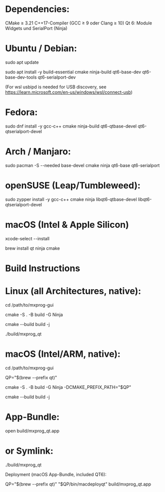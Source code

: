 # Dependencies:

CMake ≥ 3.21
C++17-Compiler (GCC ≥ 9 oder Clang ≥ 10)
Qt 6: Module Widgets und SerialPort
(Ninja)

# Ubuntu / Debian:

sudo apt update

sudo apt install -y 
build-essential cmake ninja-build qt6-base-dev qt6-base-dev-tools qt6-serialport-dev

(For wsl usbipd is needed for USB discovery, see https://learn.microsoft.com/en-us/windows/wsl/connect-usb)

# Fedora:

sudo dnf install -y gcc-c++ cmake ninja-build qt6-qtbase-devel qt6-qtserialport-devel

# Arch / Manjaro:

sudo pacman -S --needed base-devel cmake ninja qt6-base qt6-serialport

# openSUSE (Leap/Tumbleweed):

sudo zypper install -y gcc-c++ cmake ninja libqt6-qtbase-devel libqt6-qtserialport-devel

# macOS (Intel & Apple Silicon)

xcode-select --install

brew install qt ninja cmake

# Build Instructions
# Linux (all Architectures, native):

cd /path/to/mxprog-gui

cmake -S . -B build -G Ninja

cmake --build build -j

./build/mxprog_qt

# macOS (Intel/ARM, native):
cd /path/to/mxprog-gui

QP="$(brew --prefix qt)"

cmake -S . -B build -G Ninja -DCMAKE_PREFIX_PATH="$QP"

cmake --build build -j

# App-Bundle:
open build/mxprog_qt.app

# or Symlink:
./build/mxprog_qt


Deployment (macOS App-Bundle, included QT6):

QP="$(brew --prefix qt)"
"$QP/bin/macdeployqt" build/mxprog_qt.app

